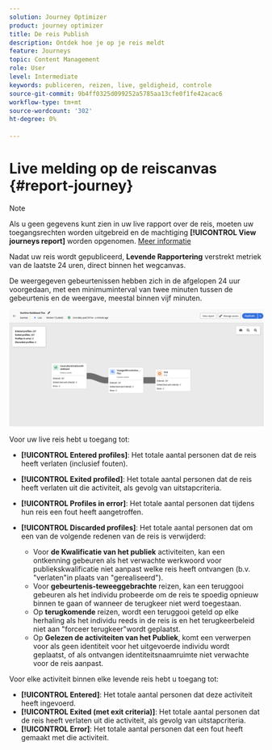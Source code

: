 ```yaml
---
solution: Journey Optimizer
product: journey optimizer
title: De reis Publish
description: Ontdek hoe je op je reis meldt
feature: Journeys
topic: Content Management
role: User
level: Intermediate
keywords: publiceren, reizen, live, geldigheid, controle
source-git-commit: 9b4ff0325d099252a5785aa13cfe0f1fe42acac6
workflow-type: tm+mt
source-wordcount: '302'
ht-degree: 0%

---
```


# Live melding op de reiscanvas {#report-journey}

>[!NOTE]
>
>Als u geen gegevens kunt zien in uw live rapport over de reis, moeten uw toegangsrechten worden uitgebreid en de machtiging **[!UICONTROL View journeys report]** worden opgenomen. [Meer informatie](../administration/permissions.md)

Nadat uw reis wordt gepubliceerd, **Levende Rapportering** verstrekt metriek van de laatste 24 uren, direct binnen het wegcanvas.

De weergegeven gebeurtenissen hebben zich in de afgelopen 24 uur voorgedaan, met een minimuminterval van twee minuten tussen de gebeurtenis en de weergave, meestal binnen vijf minuten.

![](assets/journey_live_report.png)

Voor uw live reis hebt u toegang tot:

* **[!UICONTROL Entered profiles]**: Het totale aantal personen dat de reis heeft verlaten (inclusief fouten).
* **[!UICONTROL Exited profiled]**: Het totale aantal personen dat de reis heeft verlaten uit die activiteit, als gevolg van uitstapcriteria.
* **[!UICONTROL Profiles in error]**: Het totale aantal personen dat tijdens hun reis een fout heeft aangetroffen.
* **[!UICONTROL Discarded profiles]**: Het totale aantal personen dat om een van de volgende redenen van de reis is verwijderd:

   * Voor **de Kwalificatie van het publiek** activiteiten, kan een ontkenning gebeuren als het verwachte werkwoord voor publiekskwalificatie niet aanpast welke reis heeft ontvangen (b.v. &quot;verlaten&quot;in plaats van &quot;gerealiseerd&quot;).
   * Voor **gebeurtenis-teweeggebrachte** reizen, kan een teruggooi gebeuren als het individu probeerde om de reis te spoedig opnieuw binnen te gaan of wanneer de terugkeer niet werd toegestaan.
   * Op **terugkomende** reizen, wordt een teruggooi geteld op elke herhaling als het individu reeds in de reis is en het terugkeerbeleid niet aan &quot;forceer terugkeer&quot;wordt geplaatst.
   * Op **Gelezen de activiteiten van het Publiek**, komt een verwerpen voor als geen identiteit voor het uitgevoerde individu wordt geplaatst, of als ontvangen identiteitsnaamruimte niet verwachte voor de reis aanpast.

Voor elke activiteit binnen elke levende reis hebt u toegang tot:

* **[!UICONTROL Entered]**: Het totale aantal personen dat deze activiteit heeft ingevoerd.
* **[!UICONTROL Exited (met exit criteria)]**: Het totale aantal personen dat de reis heeft verlaten uit die activiteit, als gevolg van uitstapcriteria.
* **[!UICONTROL Error]**: Het totale aantal personen dat een fout heeft gemaakt met die activiteit.
